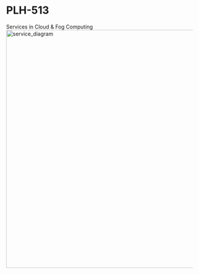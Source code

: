 # PLH-513
Services in Cloud &amp; Fog Computing
<img width="642" alt="service_diagram" src="https://user-images.githubusercontent.com/50063042/232082246-06db5cca-8be2-4b0d-92d1-0e08f5d9a349.png">
